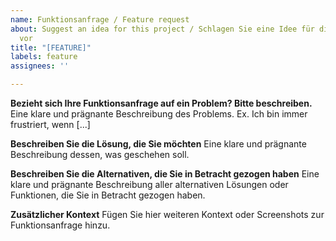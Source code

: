 ```yaml
---
name: Funktionsanfrage / Feature request
about: Suggest an idea for this project / Schlagen Sie eine Idee für dieses Projekt
  vor
title: "[FEATURE]"
labels: feature
assignees: ''

---
```


**Bezieht sich Ihre Funktionsanfrage auf ein Problem? Bitte beschreiben.**
Eine klare und prägnante Beschreibung des Problems. Ex. Ich bin immer frustriert, wenn [...]

**Beschreiben Sie die Lösung, die Sie möchten**
Eine klare und prägnante Beschreibung dessen, was geschehen soll.

**Beschreiben Sie die Alternativen, die Sie in Betracht gezogen haben**
Eine klare und prägnante Beschreibung aller alternativen Lösungen oder Funktionen, die Sie in Betracht gezogen haben.

**Zusätzlicher Kontext**
Fügen Sie hier weiteren Kontext oder Screenshots zur Funktionsanfrage hinzu.
